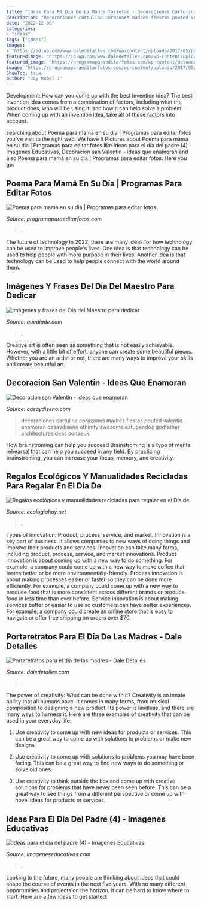 ```yaml
---
title: "Ideas Para El Dia De La Madre Tarjetas - Decoraciones Cartulina Corazones Madres Fiestas Pouted Valentín Enamoran Casaydiseno Ethinify Awesome Estupendos Godfather Architecturesideas Sonaeuk"
description: "Decoraciones cartulina corazones madres fiestas pouted valentín enamoran casaydiseno ethinify awesome estupendos godfather architecturesideas sonaeuk"
date: "2022-12-06"
categories:
- "ideas"
tags: ["ideas"]
images:
- "https://i0.wp.com/www.daledetalles.com/wp-content/uploads/2017/05/portaretratos-con-fomi3.jpg?resize=693%2C520"
featuredImage: "https://i0.wp.com/www.daledetalles.com/wp-content/uploads/2017/05/portaretratos-con-fomi3.jpg?resize=693%2C520"
featured_image: "https://programaparaeditarfotos.com/wp-content/uploads/2017/05/hermoso-poema-para-el-día-de-las-madres.jpg"
image: "https://programaparaeditarfotos.com/wp-content/uploads/2017/05/hermoso-poema-para-el-día-de-las-madres.jpg"
ShowToc: true
author: "Joy Robel I"
---
```



Development: How can you come up with the best invention idea?
The best invention idea comes from a combination of factors, including what the product does, who will be using it, and how it can help solve a problem. When coming up with an invention idea, take all of these factors into account.

	

		
searching about Poema para mamá en su día | Programas para editar fotos you've visit to the right web. We have 6 Pictures about Poema para mamá en su día | Programas para editar fotos like Ideas para el día del padre (4) - Imagenes Educativas, Decoracion san Valentin - ideas que enamoran and also Poema para mamá en su día | Programas para editar fotos. Here you go:
		
    
## Poema Para Mamá En Su Día | Programas Para Editar Fotos

<img loading=lazy src="https://programaparaeditarfotos.com/wp-content/uploads/2017/05/hermoso-poema-para-el-día-de-las-madres.jpg" onerror="this.onerror=null;this.src='https://tse4.mm.bing.net/th?id=OIP.GO1ZurcgSz1JTBtAUQvbvAHaJ4&amp;pid=15.1';" alt="Poema para mamá en su día | Programas para editar fotos">

_Source: programaparaeditarfotos.com_

>. 

	

The future of technology
In 2022, there are many ideas for how technology can be used to improve people's lives. One idea is that technology can be used to help people with more purpose in their lives. Another idea is that technology can be used to help people connect with the world around them.

    
## Imágenes Y Frases Del Día Del Maestro Para Dedicar

<img loading=lazy src="https://quediade.com/wp-content/uploads/2015/12/Día-del-Maestro-tarjetas-3.jpg" onerror="this.onerror=null;this.src='https://tse2.mm.bing.net/th?id=OIP.jpjKfgUO4D1MD-87Z3Dc8AHaEG&amp;pid=15.1';" alt="Imágenes y frases del Día del Maestro para dedicar">

_Source: quediade.com_

>. 

	

Creative art is often seen as something that is not easily achievable. However, with a little bit of effort, anyone can create some beautiful pieces. Whether you are an artist or not, there are many ways to improve your skills and create beautiful art.

    
## Decoracion San Valentin - Ideas Que Enamoran

<img loading=lazy src="https://casaydiseno.com/wp-content/uploads/2015/11/estupendos-corazones-colgantes-cartulina.jpg" onerror="this.onerror=null;this.src='https://tse3.mm.bing.net/th?id=OIP.LOMNxCWbPOlJLPjIBJa1ygHaJ3&amp;pid=15.1';" alt="Decoracion san Valentin - ideas que enamoran">

_Source: casaydiseno.com_

>decoraciones cartulina corazones madres fiestas pouted valentín enamoran casaydiseno ethinify awesome estupendos godfather architecturesideas sonaeuk. 

	

How brainstroming can help you succeed
Brainstroming is a type of mental rehearsal that can help you succeed in any field. By practicing brainstroming, you can increase your focus, memory, and creativity.

    
## Regalos Ecológicos Y Manualidades Recicladas Para Regalar En El Día De

<img loading=lazy src="https://ecologiahoy.net/wp-content/uploads/2017/09/320874f6dd929ad4ba685ad73738c56c-jute-products.jpg" onerror="this.onerror=null;this.src='https://tse2.mm.bing.net/th?id=OIP.GQ_2s0km9gzK7_8Qyd120AHaJ4&amp;pid=15.1';" alt="Regalos ecológicos y manualidades recicladas para regalar en el Día de">

_Source: ecologiahoy.net_

>. 

	

Types of innovation: Product, process, service, and market.
Innovation is a key part of business. It allows companies to new ways of doing things and improve their products and services. Innovation can take many forms, including product, process, service, and market innovations. 
Product innovation is about coming up with a new way to do something. For example, a company could come up with a new way to make coffee that tastes better or be more environmentally-friendly. Process innovation is about making processes easier or faster so they can be done more efficiently. For example, a company could come up with a new way to produce food that is more consistent across different brands or produce food in less time than ever before. Service innovation is about making services better or easier to use so customers can have better experiences. For example, a company could create an online store that is easy to navigate or offer free shipping on orders over $70.

    
## Portaretratos Para El Día De Las Madres - Dale Detalles

<img loading=lazy src="https://i0.wp.com/www.daledetalles.com/wp-content/uploads/2017/05/portaretratos-con-fomi3.jpg?resize=693%2C520" onerror="this.onerror=null;this.src='https://tse1.mm.bing.net/th?id=OIP.SiMdWitgPoehIJy9O3nDRgHaFj&amp;pid=15.1';" alt="Portaretratos para el día de las madres - Dale Detalles">

_Source: daledetalles.com_

>. 

	

The power of creativity: What can be done with it?
Creativity is an innate ability that all humans have. It comes in many forms, from musical composition to designing a new product. Its power is limitless, and there are many ways to harness it. Here are three examples of creativity that can be used in your everyday life:
1. Use creativity to come up with new ideas for products or services. This can be a great way to come up with solutions to problems or make new designs.

2. Use creativity to come up with solutions to problems you may have been facing. This can be a great way to find new ways to do something or solve old ones.

3. Use creativity to think outside the box and come up with creative solutions for problems that have never been seen before. This can be a great way to see things from a different perspective or come up with novel ideas for products or services.

    
## Ideas Para El Día Del Padre (4) - Imagenes Educativas

<img loading=lazy src="https://i1.wp.com/www.imageneseducativas.com/wp-content/uploads/2016/06/Ideas-para-el-día-del-padre-4.jpg?ssl=1" onerror="this.onerror=null;this.src='https://tse1.mm.bing.net/th?id=OIP.dTRGsxeBdf7IQVq-iYgl_wHaLH&amp;pid=15.1';" alt="Ideas para el día del padre (4) - Imagenes Educativas">

_Source: imageneseducativas.com_

>. 

	

Looking to the future, many people are thinking about ideas that could shape the course of events in the next five years. With so many different opportunities and projects on the horizon, it can be hard to know where to start. Here are a few ideas to get started: 

